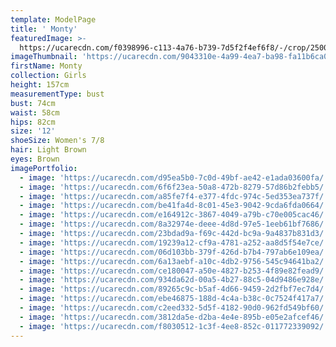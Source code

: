 ```yaml
---
template: ModelPage
title: ' Monty'
featuredImage: >-
  https://ucarecdn.com/f0398996-c113-4a76-b739-7d5f2f4ef6f8/-/crop/2500x1401/0,0/-/preview/
imageThumbnail: 'https://ucarecdn.com/9043310e-4a99-4ea7-ba98-fa11b6ca0466/'
firstName: Monty
collection: Girls
height: 157cm
measurementType: bust
bust: 74cm
waist: 58cm
hips: 82cm
size: '12'
shoeSize: Women's 7/8
hair: Light Brown
eyes: Brown
imagePortfolio:
  - image: 'https://ucarecdn.com/d95ea5b0-7c0d-49bf-ae42-e1ada03600fa/'
  - image: 'https://ucarecdn.com/6f6f23ea-50a8-472b-8279-57d86b2febb5/'
  - image: 'https://ucarecdn.com/a85fe7f4-e377-4fdc-974c-5ed353ea737f/'
  - image: 'https://ucarecdn.com/be41fa4d-8c01-45e3-9042-9cda6fda0664/'
  - image: 'https://ucarecdn.com/e164912c-3867-4049-a79b-c70e005cac46/'
  - image: 'https://ucarecdn.com/8a32974e-deee-4d8d-97e5-1eeb61bf7686/'
  - image: 'https://ucarecdn.com/23bdad9a-f69c-442d-bc9a-9a4837b831d3/'
  - image: 'https://ucarecdn.com/19239a12-cf9a-4781-a252-aa8d5f54e7ce/'
  - image: 'https://ucarecdn.com/06d103bb-379f-426d-b7b4-797ab6e109ea/'
  - image: 'https://ucarecdn.com/6a13aebf-a10c-4db2-9756-545c94641ba2/'
  - image: 'https://ucarecdn.com/ce180047-a50e-4827-b253-4f89e82fead9/'
  - image: 'https://ucarecdn.com/934da62d-00a5-4b27-88c5-04d9486e928e/'
  - image: 'https://ucarecdn.com/89265c9c-b5af-4d66-9459-2d2fbf7ec7d4/'
  - image: 'https://ucarecdn.com/ebe46875-188d-4c4a-b38c-0c7524f417a7/'
  - image: 'https://ucarecdn.com/c2eed332-5d5f-4182-90d0-962fd549bf60/'
  - image: 'https://ucarecdn.com/3812da5e-d2ba-4e4e-895b-e05e2afcef46/'
  - image: 'https://ucarecdn.com/f8030512-1c3f-4ee8-852c-011772339092/'
---
```


